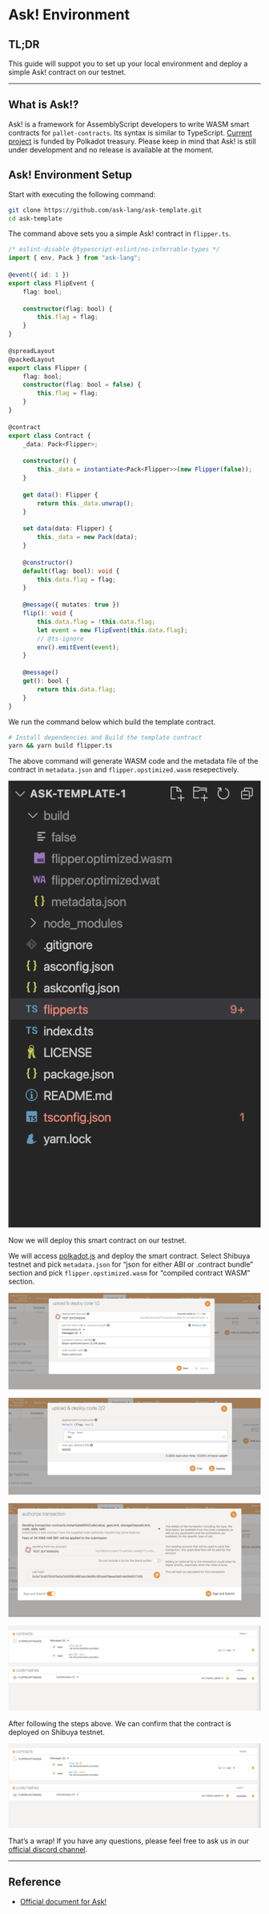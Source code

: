 # Ask! Environment

## TL;DR

This guide will suppot you to set up your local environment and deploy a simple Ask! contract on our testnet.

---

## What is Ask!?

Ask! is a framework for AssemblyScript developers to write WASM smart contracts for `pallet-contracts`. Its syntax is similar to TypeScript. [Current project](https://polkadot.polkassembly.io/post/949) is funded by Polkadot treasury. Please keep in mind that Ask! is still under development and no release is available at the moment.

## Ask! Environment Setup

Start with executing the following command: 

```bash
git clone https://github.com/ask-lang/ask-template.git
cd ask-template
```

The command above sets you a simple Ask! contract in `flipper.ts`.

```ts
/* eslint-disable @typescript-eslint/no-inferrable-types */
import { env, Pack } from "ask-lang";

@event({ id: 1 })
export class FlipEvent {
    flag: bool;

    constructor(flag: bool) {
        this.flag = flag;
    }
}

@spreadLayout
@packedLayout
export class Flipper {
    flag: bool;
    constructor(flag: bool = false) {
        this.flag = flag;
    }
}

@contract
export class Contract {
    _data: Pack<Flipper>;

    constructor() {
        this._data = instantiate<Pack<Flipper>>(new Flipper(false));
    }

    get data(): Flipper {
        return this._data.unwrap();
    }

    set data(data: Flipper) {
        this._data = new Pack(data);
    }

    @constructor()
    default(flag: bool): void {
        this.data.flag = flag;
    }

    @message({ mutates: true })
    flip(): void {
        this.data.flag = !this.data.flag;
        let event = new FlipEvent(this.data.flag);
        // @ts-ignore
        env().emitEvent(event);
    }

    @message()
    get(): bool {
        return this.data.flag;
    }
}
```

We run the command below which build the template contract.

```bash
# Install dependencies and Build the template contract
yarn && yarn build flipper.ts
```

The above command will generate WASM code and the metadata file of the contract in `metadata.json` and `flipper.opstimized.wasm` resepectively.

![08](img/08a.png)

Now we will deploy this smart contract on our testnet.

We will access [polkadot.js](https://polkadot.js.org/apps/) and deploy the smart contract. Select Shibuya testnet and pick `metadata.json` for “json for either ABI or .contract bundle” section and pick `flipper.opstimized.wasm` for “compiled contract WASM” section.

![09](img/09a.png)

![10](img/10.png)

![11](img/11.png)

![12](img/12.png)

After following the steps above. We can confirm that the contract is deployed on Shibuya testnet.

![12](img/12.png)

That’s a wrap!
If you have any questions, please feel free to ask us in our [official discord channel](https://discord.gg/GhTvWxsF6S).

---

## Reference

- [Official document for Ask!](https://github.com/ask-lang/ask)
